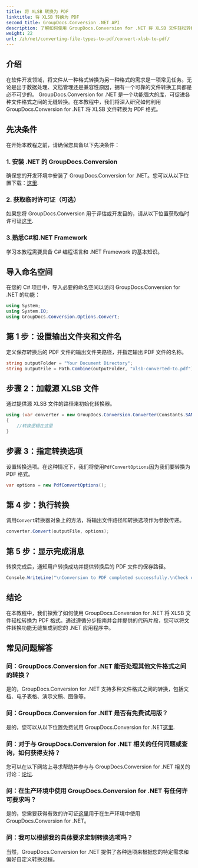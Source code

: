 ```yaml
---
title: 将 XLSB 转换为 PDF
linktitle: 将 XLSB 转换为 PDF
second_title: GroupDocs.Conversion .NET API
description: 了解如何使用 GroupDocs.Conversion for .NET 将 XLSB 文件轻松转换为 PDF。请遵循我们的分步指南。
weight: 22
url: /zh/net/converting-file-types-to-pdf/convert-xlsb-to-pdf/
---
```

## 介绍
在软件开发领域，将文件从一种格式转换为另一种格式的需求是一项常见任务。无论是出于数据处理、文档管理还是兼容性原因，拥有一个可靠的文件转换工具都是必不可少的。 GroupDocs.Conversion for .NET 是一个功能强大的库，可促进各种文件格式之间的无缝转换。在本教程中，我们将深入研究如何利用 GroupDocs.Conversion for .NET 将 XLSB 文件转换为 PDF 格式。
## 先决条件
在开始本教程之前，请确保您具备以下先决条件：
### 1. 安装 .NET 的 GroupDocs.Conversion
确保您的开发环境中安装了 GroupDocs.Conversion for .NET。您可以从以下位置下载：[这里](https://releases.groupdocs.com/conversion/net/).
### 2. 获取临时许可证（可选）
如果您将 GroupDocs.Conversion 用于评估或开发目的，请从以下位置获取临时许可证[这里](https://purchase.groupdocs.com/temporary-license/).
### 3.熟悉C#和.NET Framework
学习本教程需要具备 C# 编程语言和 .NET Framework 的基本知识。

## 导入命名空间
在您的 C# 项目中，导入必要的命名空间以访问 GroupDocs.Conversion for .NET 的功能：
```csharp
using System;
using System.IO;
using GroupDocs.Conversion.Options.Convert;
```

## 第 1 步：设置输出文件夹和文件名
定义保存转换后的 PDF 文件的输出文件夹路径，并指定输出 PDF 文件的名称。
```csharp
string outputFolder = "Your Document Directory";
string outputFile = Path.Combine(outputFolder, "xlsb-converted-to.pdf");
```
## 步骤 2：加载源 XLSB 文件
通过提供源 XLSB 文件的路径来初始化转换器。
```csharp
using (var converter = new GroupDocs.Conversion.Converter(Constants.SAMPLE_XLSB))
{
    //转换逻辑在这里
}
```
## 步骤 3：指定转换选项
设置转换选项。在这种情况下，我们将使用`PdfConvertOptions`因为我们要转换为 PDF 格式。
```csharp
var options = new PdfConvertOptions();
```
## 第 4 步：执行转换
调用`Convert`转换器对象上的方法，将输出文件路径和转换选项作为参数传递。
```csharp
converter.Convert(outputFile, options);
```
## 第 5 步：显示完成消息
转换完成后，通知用户转换成功并提供转换后的 PDF 文件的保存路径。
```csharp
Console.WriteLine("\nConversion to PDF completed successfully.\nCheck output in {0}", outputFolder);
```

## 结论
在本教程中，我们探索了如何使用 GroupDocs.Conversion for .NET 将 XLSB 文件轻松转换为 PDF 格式。通过遵循分步指南并合并提供的代码片段，您可以将文件转换功能无缝集成到您的 .NET 应用程序中。
## 常见问题解答
### 问：GroupDocs.Conversion for .NET 能否处理其他文件格式之间的转换？
是的，GroupDocs.Conversion for .NET 支持多种文件格式之间的转换，包括文档、电子表格、演示文稿、图像等。
### 问：GroupDocs.Conversion for .NET 是否有免费试用版？
是的，您可以从以下位置免费试用 GroupDocs.Conversion for .NET[这里](https://releases.groupdocs.com/).
### 问：对于与 GroupDocs.Conversion for .NET 相关的任何问题或查询，如何获得支持？
您可以在以下网站上寻求帮助并参与与 GroupDocs.Conversion for .NET 相关的讨论：[论坛](https://forum.groupdocs.com/c/conversion/11).
### 问：在生产环境中使用 GroupDocs.Conversion for .NET 有任何许可要求吗？
是的，您需要获得有效的许可证[这里](https://purchase.groupdocs.com/buy)用于在生产环境中使用 GroupDocs.Conversion for .NET。
### 问：我可以根据我的具体要求定制转换选项吗？
当然，GroupDocs.Conversion for .NET 提供了各种选项来根据您的特定需求和偏好自定义转换过程。